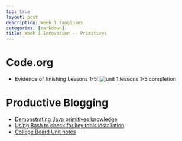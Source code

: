 ```yaml
---
toc: true
layout: post
description: Week 1 tangibles
categories: [markdown]
title: Week 1 Innovation -- Primitives
---
```

# Code.org

* Evidence of finishing Lessons 1-5:
![unit 1 lessons 1-5 completion](https://user-images.githubusercontent.com/56620132/187110099-309ec187-0357-41bb-a6e0-2e6f410dc5dd.png)

# Productive Blogging
* [Demonstrating Java primitives knowledge](https://aidanywu.github.io/fastpages/jupyter/2022/08/28/javaunitcon.html)
* [Using Bash to check for key tools installation](https://aidanywu.github.io/fastpages/jupyter/2022/08/28/keytoolsbash.html)
* [College Board Unit notes](https://aidanywu.github.io/fastpages/markdown/2022/08/28/markdownhtmlpost.html)